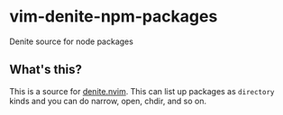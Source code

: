# vim-denite-npm-packages

Denite source for node packages

## What's this?

This is a source for [denite.nvim][]. This can list up packages as `directory`
kinds and you can do narrow, open, chdir, and so on.

[denite.nvim]: https://github.com/Shougo/denite.nvim

